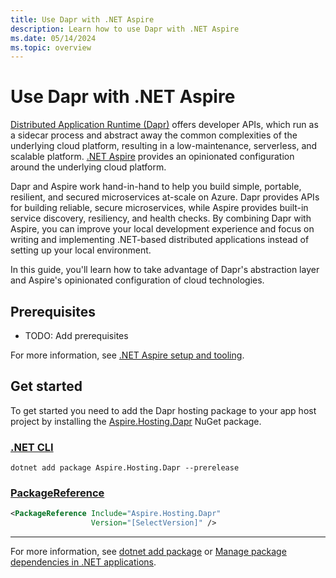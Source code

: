 ```yaml
---
title: Use Dapr with .NET Aspire
description: Learn how to use Dapr with .NET Aspire
ms.date: 05/14/2024
ms.topic: overview
---
```


# Use Dapr with .NET Aspire

[Distributed Application Runtime (Dapr)](https://docs.dapr.io/) offers developer APIs, which run as a sidecar process and abstract away the common complexities of the underlying cloud platform, resulting in a low-maintenance, serverless, and scalable platform. [.NET Aspire](../get-started/aspire-overview.md) provides an opinionated configuration around the underlying cloud platform. 

Dapr and Aspire work hand-in-hand to help you build simple, portable, resilient, and secured microservices at-scale on Azure. Dapr provides APIs for building reliable, secure microservices, while Aspire provides built-in service discovery, resiliency, and health checks. By combining Dapr with Aspire, you can improve your local development experience and focus on writing and implementing .NET-based distributed applications instead of setting up your local environment.  

In this guide, you'll learn how to take advantage of Dapr's abstraction layer and Aspire's opinionated configuration of cloud technologies.

## Prerequisites

- TODO: Add prerequisites

For more information, see [.NET Aspire setup and tooling](../fundamentals/setup-tooling.md).

## Get started

To get started you need to add the Dapr hosting package to your app host project by installing the [Aspire.Hosting.Dapr](https://www.nuget.org/packages/Aspire.Hosting.Dapr) NuGet package.

### [.NET CLI](#tab/dotnet-cli)

```dotnetcli
dotnet add package Aspire.Hosting.Dapr --prerelease
```

### [PackageReference](#tab/package-reference)

```xml
<PackageReference Include="Aspire.Hosting.Dapr"
                  Version="[SelectVersion]" />
```

---

For more information, see [dotnet add package](/dotnet/core/tools/dotnet-add-package) or [Manage package dependencies in .NET applications](/dotnet/core/tools/dependencies).
